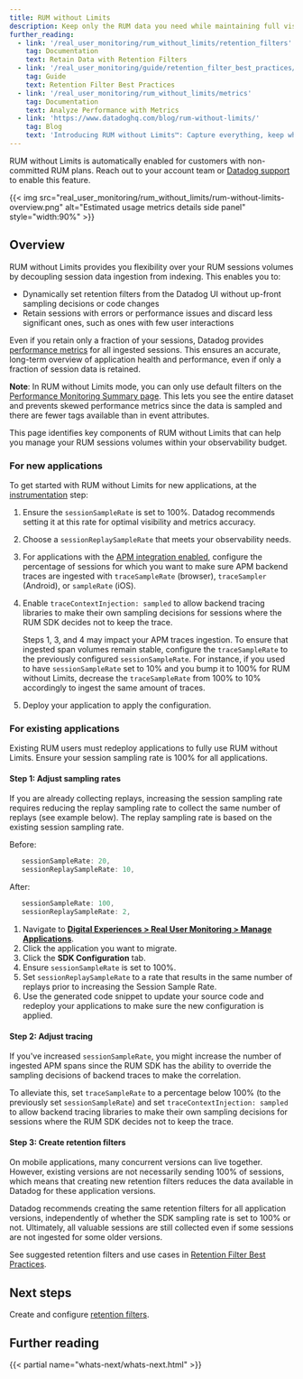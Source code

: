```yaml
---
title: RUM without Limits
description: Keep only the RUM data you need while maintaining full visibility of performance metrics for your applications.
further_reading:
  - link: '/real_user_monitoring/rum_without_limits/retention_filters'
    tag: Documentation
    text: Retain Data with Retention Filters
  - link: '/real_user_monitoring/guide/retention_filter_best_practices/'
    tag: Guide
    text: Retention Filter Best Practices
  - link: '/real_user_monitoring/rum_without_limits/metrics'
    tag: Documentation
    text: Analyze Performance with Metrics
  - link: 'https://www.datadoghq.com/blog/rum-without-limits/'
    tag: Blog
    text: 'Introducing RUM without Limits™: Capture everything, keep what matters'
---
```


<div class="alert alert-info">RUM without Limits is automatically enabled for customers with non-committed RUM plans. Reach out to your account team or <a href="/help/">Datadog support</a> to enable this feature.</div>

{{< img src="real_user_monitoring/rum_without_limits/rum-without-limits-overview.png" alt="Estimated usage metrics details side panel" style="width:90%" >}}

## Overview

RUM without Limits provides you flexibility over your RUM sessions volumes by decoupling session data ingestion from indexing. This enables you to:

- Dynamically set retention filters from the Datadog UI without up-front sampling decisions or code changes
- Retain sessions with errors or performance issues and discard less significant ones, such as ones with few user interactions

Even if you retain only a fraction of your sessions, Datadog provides [performance metrics][1] for all ingested sessions. This ensures an accurate, long-term overview of application health and performance, even if only a fraction of session data is retained.

**Note**: In RUM without Limits mode, you can only use default filters on the [Performance Monitoring Summary page][7]. This lets you see the entire dataset and prevents skewed performance metrics since the data is sampled and there are fewer tags available than in event attributes.

This page identifies key components of RUM without Limits that can help you manage your RUM sessions volumes within your observability budget.

### For new applications

To get started with RUM without Limits for new applications, at the [instrumentation][2] step:

1. Ensure the `sessionSampleRate` is set to 100%. Datadog recommends setting it at this rate for optimal visibility and metrics accuracy.

2. Choose a `sessionReplaySampleRate` that meets your observability needs.

3. For applications with the [APM integration enabled][3], configure the percentage of sessions for which you want to make sure APM backend traces are ingested with `traceSampleRate` (browser), `traceSampler` (Android), or `sampleRate` (iOS).

4. Enable `traceContextInjection: sampled` to allow backend tracing libraries to make their own sampling decisions for sessions where the RUM SDK decides not to keep the trace.

   <div class="alert alert-danger">Steps 1, 3, and 4 may impact your APM traces ingestion. To ensure that ingested span volumes remain stable, configure the <code>traceSampleRate</code> to the previously configured <code>sessionSampleRate</code>. For instance, if you used to have <code>sessionSampleRate</code> set to 10% and you bump it to 100% for RUM without Limits, decrease the <code>traceSampleRate</code> from 100% to 10% accordingly to ingest the same amount of traces.</div>

5. Deploy your application to apply the configuration.

### For existing applications
Existing RUM users must redeploy applications to fully use RUM without Limits. Ensure your session sampling rate is 100% for all applications.

#### Step 1: Adjust sampling rates
If you are already collecting replays, increasing the session sampling rate requires reducing the replay sampling rate to collect the same number of replays (see example below). The replay sampling rate is based on the existing session sampling rate.

Before:

```java
   sessionSampleRate: 20,
   sessionReplaySampleRate: 10,
```

After:

```java
   sessionSampleRate: 100,
   sessionReplaySampleRate: 2,
```

1. Navigate to [**Digital Experiences > Real User Monitoring > Manage Applications**][4].
1. Click the application you want to migrate.
1. Click the **SDK Configuration** tab.
1. Ensure `sessionSampleRate` is set to 100%.
1. Set `sessionReplaySampleRate` to a rate that results in the same number of replays prior to increasing the Session Sample Rate.
1. Use the generated code snippet to update your source code and redeploy your applications to make sure the new configuration is applied.

#### Step 2: Adjust tracing

If you've increased `sessionSampleRate`, you might increase the number of ingested APM spans since the RUM SDK has the ability to override the sampling decisions of backend traces to make the correlation.

To alleviate this, set `traceSampleRate` to a percentage below 100% (to the previously set `sessionSampleRate`) and set `traceContextInjection: sampled` to allow backend tracing libraries to make their own sampling decisions for sessions where the RUM SDK decides not to keep the trace.

#### Step 3: Create retention filters

On mobile applications, many concurrent versions can live together. However, existing versions are not necessarily sending 100% of sessions, which means that creating new retention filters reduces the data available in Datadog for these application versions.

Datadog recommends creating the same retention filters for all application versions, independently of whether the SDK sampling rate is set to 100% or not. Ultimately, all valuable sessions are still collected even if some sessions are not ingested for some older versions.

See suggested retention filters and use cases in [Retention Filter Best Practices][5].

## Next steps

Create and configure [retention filters][6].

## Further reading

{{< partial name="whats-next/whats-next.html" >}}

[1]: /real_user_monitoring/rum_without_limits/metrics
[2]: /real_user_monitoring/application_monitoring/browser/setup/
[3]: /real_user_monitoring/platform/connect_rum_and_traces/
[4]: https://app.datadoghq.com/rum/list
[5]: /real_user_monitoring/guide/retention_filter_best_practices/
[6]: /real_user_monitoring/rum_without_limits/retention_filters
[7]: https://app.datadoghq.com/rum/performance-monitoring